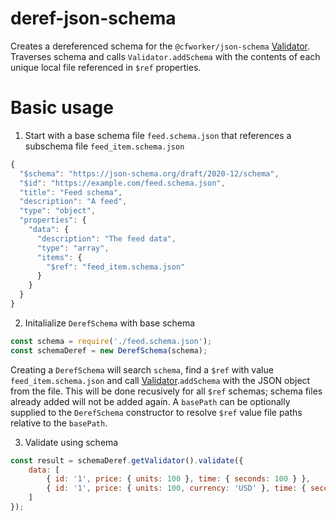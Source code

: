 # deref-json-schema

Creates a dereferenced schema for the `@cfworker/json-schema` [Validator](https://github.com/cfworker/cfworker/blob/main/packages/json-schema/src/validator.ts). Traverses schema and calls `Validator.addSchema` with the contents of each unique local file referenced in `$ref` properties.


# Basic usage 

1. Start with a base schema file `feed.schema.json` that references a subschema file `feed_item.schema.json`
```js
{
  "$schema": "https://json-schema.org/draft/2020-12/schema",
  "$id": "https://example.com/feed.schema.json",
  "title": "Feed schema",
  "description": "A feed",
  "type": "object",
  "properties": {
    "data": {
      "description": "The feed data",
      "type": "array",
      "items": {
        "$ref": "feed_item.schema.json"
      }
    }
  }
}
```
2. Initalialize `DerefSchema` with base schema
```js
const schema = require('./feed.schema.json');
const schemaDeref = new DerefSchema(schema);
```

Creating a `DerefSchema` will search `schema`, find a `$ref` with value `feed_item.schema.json` and call [Validator](https://github.com/cfworker/cfworker/blob/main/packages/json-schema/src/validator.ts).`addSchema` with the JSON object from the file. This will be done recusively for all `$ref` schemas; schema files already added will not be added again. A `basePath` can be optionally supplied to the `DerefSchema` constructor to resolve `$ref` value file paths relative to the `basePath`.

3. Validate using schema
```js
const result = schemaDeref.getValidator().validate({
    data: [
        { id: '1', price: { units: 100 }, time: { seconds: 100 } },
        { id: '1', price: { units: 100, currency: 'USD' }, time: { seconds: 200 } }
    ]
});
```




